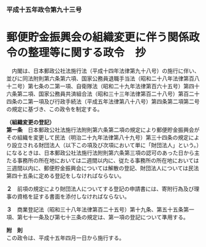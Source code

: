 ### 平成十五年政令第九十三号  
# 郵便貯金振興会の組織変更に伴う関係政令の整理等に関する政令　抄  
　内閣は、日本郵政公社法施行法（平成十四年法律第九十八号）の施行に伴い、並びに同法附則第六条第六項、国家公務員退職手当法（昭和二十八年法律第百八十二号）第七条の二第一項、自衛隊法（昭和二十九年法律第百六十五号）第四十六条第二項、国家公務員共済組合法（昭和三十三年法律第百二十八号）第百二十四条の二第一項及び行政手続法（平成五年法律第八十八号）第四条第二項第二号の規定に基づき、この政令を制定する。  
  
**（組織変更の登記）**  
**第一条**　日本郵政公社法施行法附則第六条第二項の規定により郵便貯金振興会がその組織を変更して民法（明治二十九年法律第八十九号）第三十四条の規定により設立される財団法人（以下この項及び次項において単に「財団法人」という。）になるときは、日本郵政公社法施行法附則第六条第三項の認可のあった日から主たる事務所の所在地においては二週間以内に、従たる事務所の所在地においては三週間以内に、郵便貯金振興会については解散の登記、財団法人については民法第四十五条に定める登記をしなければならない。  
  
**２**　前項の規定により財団法人についてする登記の申請書には、寄附行為及び理事の資格を証する書面を添付しなければならない。  
  
**３**　商業登記法（昭和三十八年法律第百二十五号）第十九条、第五十五条第一項、第七十一条及び第七十三条の規定は、第一項の登記について準用する。  
  
**附　則**  
この政令は、平成十五年四月一日から施行する。  
  

